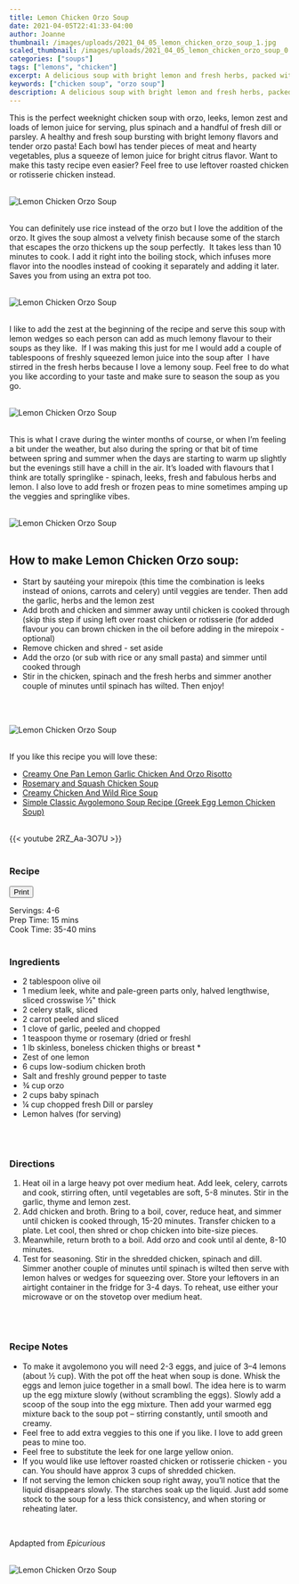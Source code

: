```yaml
---
title: Lemon Chicken Orzo Soup
date: 2021-04-05T22:41:33-04:00
author: Joanne
thumbnail: /images/uploads/2021_04_05_lemon_chicken_orzo_soup_1.jpg
scaled_thumbnail: /images/uploads/2021_04_05_lemon_chicken_orzo_soup_0.jpg
categories: ["soups"]
tags: ["lemons", "chicken"]
excerpt: A delicious soup with bright lemon and fresh herbs, packed with nutrition from lots of vegetables and tender shredded chicken.
keywords: ["chicken soup", "orzo soup"]
description: A delicious soup with bright lemon and fresh herbs, packed with nutrition from lots of vegetables and tender shredded chicken.
---
```

<span class="blog-text">

This is the perfect weeknight chicken soup with orzo, leeks, lemon zest and loads of lemon juice for serving, plus spinach and a handful of fresh dill or parsley. A healthy and fresh soup bursting with bright lemony flavors and tender orzo pasta! Each bowl has tender pieces of meat and hearty vegetables, plus a squeeze of lemon juice for bright citrus flavor. Want to make this tasty recipe even easier? Feel free to use leftover roasted chicken or rotisserie chicken instead.  
</br>
</br>

![Lemon Chicken Orzo Soup](/images/uploads/2021_04_05_lemon_chicken_orzo_soup_2.jpg)
</br>
</br>

You can definitely use rice instead of the orzo but I love the addition of the orzo. It gives the soup almost a velvety finish because some of the starch that escapes the orzo thickens up the soup perfectly.  It takes less than 10 minutes to cook. I add it right into the boiling stock, which infuses more flavor into the noodles instead of cooking it separately and adding it later. Saves you from using an extra pot too. 
</br>
</br>

![Lemon Chicken Orzo Soup](/images/uploads/2021_04_05_lemon_chicken_orzo_soup_3.jpg)
</br>
</br>

I like to add the zest at the beginning of the recipe and serve this soup with lemon wedges so each person can add as much lemony flavour to their soups as they like.  If I was making this just for me I would add a couple of tablespoons of freshly squeezed lemon juice into the soup after  I have stirred in the fresh herbs because I love a lemony soup. Feel free to do what you like according to your taste and make sure to season the soup as you go.  
</br>
</br>

![Lemon Chicken Orzo Soup](/images/uploads/2021_04_05_lemon_chicken_orzo_soup_4.jpg)
</br>
</br>

This is what I crave during the winter months of course, or when I’m feeling a bit under the weather, but also during the spring or that bit of time between spring and summer when the days are starting to warm up slightly but the evenings still have a chill in the air. It’s loaded with flavours that I think are totally springlike - spinach, leeks, fresh and fabulous herbs and lemon. I also love to add fresh or frozen peas to mine sometimes amping up the veggies and springlike vibes. 
</br>
</br>

![Lemon Chicken Orzo Soup](/images/uploads/2021_04_05_lemon_chicken_orzo_soup_5.jpg)
</br>
</br>

## How to make Lemon Chicken Orzo soup:
* Start by sautéing your mirepoix (this time the combination is leeks instead of onions, carrots and celery) until veggies are tender. Then add the garlic, herbs and the lemon zest 
* Add broth and chicken and simmer away until chicken is cooked through (skip this step if using left over roast chicken or rotisserie (for added flavour you can brown chicken in the oil before adding in the mirepoix - optional)
* Remove chicken and shred - set aside 
* Add the orzo (or sub with rice or any small pasta) and simmer until cooked through 
* Stir in the chicken, spinach and the fresh herbs and simmer another couple of minutes until spinach has wilted. Then enjoy!
</br>
</br>

![Lemon Chicken Orzo Soup](/images/uploads/2021_04_05_lemon_chicken_orzo_soup_6.jpg)
</br>
</br>

If you like this recipe you will love these:
* <span class="highlight"><a href="https://www.oliveandmango.com/creamy-one-pan-lemon-garlic-chicken-and-orzo-risotto">Creamy One Pan Lemon Garlic Chicken And Orzo Risotto</a></span>
* <span class="highlight"><a href="https://www.oliveandmango.com/rosemary-and-squash-chicken-soup">Rosemary and Squash Chicken Soup</a></span>
* <span class="highlight"><a href="https://www.oliveandmango.com/creamy-chicken-and-wild-rice-soup">Creamy Chicken And Wild Rice Soup</a></span>
* <span class="highlight"><a href="https://www.oliveandmango.com/simple-classic-avgolemono-soup-recipe-greek-egg-lemon-chicken-soup">Simple Classic Avgolemono Soup Recipe (Greek Egg Lemon Chicken Soup)</a></span>  

</br>
{{< youtube 2RZ_Aa-3O7U >}}
</br>
</br>
</span>

### Recipe
<div print_button><form>
<input type="button" value="Print" class="btn__print" onClick="window.print()">
</form></div>

<div>Servings: <span itemprop="recipeYield">4-6</div>
<div>Prep Time: <meta itemprop="prepTime" content="PT15M">15 mins</div>
<div>Cook Time: <meta itemprop="cookTime" content="PT40M">35-40 mins</div>
</br>

### Ingredients

* <span itemprop="recipeIngredient">2 tablespoon olive oil</span>
* <span itemprop="recipeIngredient">1 medium leek, white and pale-green parts only, halved lengthwise, sliced crosswise &frac12;" thick</span>
* <span itemprop="recipeIngredient">2 celery stalk, sliced </span>
* <span itemprop="recipeIngredient">2 carrot peeled and sliced </span>
* <span itemprop="recipeIngredient">1 clove of garlic, peeled and chopped </span>
* <span itemprop="recipeIngredient">1 teaspoon thyme or rosemary (dried or freshl </span>
* <span itemprop="recipeIngredient">1 lb skinless, boneless chicken thighs or breast *</span>
* <span itemprop="recipeIngredient">Zest of one lemon </span>
* <span itemprop="recipeIngredient">6 cups low-sodium chicken broth</span>
* <span itemprop="recipeIngredient">Salt and freshly ground pepper to taste </span>
* <span itemprop="recipeIngredient">&frac34; cup orzo</span>
* <span itemprop="recipeIngredient">2 cups baby spinach </span>
* <span itemprop="recipeIngredient">&frac14; cup chopped fresh Dill or parsley </span>
* <span itemprop="recipeIngredient">Lemon halves (for serving)</span>
</br>
</br>

### Directions
1. Heat oil in a large heavy pot over medium heat. Add leek, celery, carrots and cook, stirring often, until vegetables are soft, 5-8 minutes. Stir in the garlic, thyme and lemon zest.  
1. Add chicken and broth. Bring to a boil, cover, reduce heat, and simmer until chicken is cooked through, 15-20 minutes. Transfer chicken to a plate. Let cool, then shred or chop chicken into bite-size pieces.
1. Meanwhile, return broth to a boil. Add orzo and cook until al dente, 8-10 minutes.
1. Test for seasoning. Stir in the shredded chicken, spinach and dill. Simmer another couple of minutes until spinach is wilted then serve with lemon halves or wedges for squeezing over. Store your leftovers in an airtight container in the fridge for 3-4 days. To reheat, use either your microwave or on the stovetop over medium heat.
</br>
</br>

### Recipe Notes
* To make it avgolemono you will need 2-3 eggs, and juice of 3–4 lemons (about &frac12; cup). With the pot off the heat when soup is done. Whisk the eggs and lemon juice together in a small bowl. The idea here is to warm up the egg mixture slowly (without scrambling the eggs). Slowly add a scoop of the soup into the egg mixture. Then add your warmed egg mixture back to the soup pot – stirring constantly, until smooth and creamy. 
* Feel free to add extra veggies to this one if you like. I love to add green peas to mine too. 
* Feel free to substitute the leek for one large yellow onion. 
* If you would like use leftover roasted chicken or rotisserie chicken - you can. You should have approx 3 cups of shredded chicken.
* If not serving the lemon chicken soup right away, you’ll notice that the liquid disappears slowly. The starches soak up the liquid. Just add some stock to the soup for a less thick consistency, and when storing or reheating later.
</br>

Apdapted from _Epicurious_
</br>
</br>

![Lemon Chicken Orzo Soup](/images/uploads/2021_04_05_lemon_chicken_orzo_soup_7.jpg)